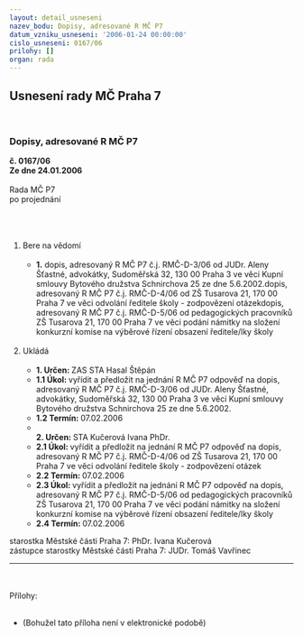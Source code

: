 ```yaml
---
layout: detail_usneseni
nazev_bodu: Dopisy, adresované R MČ P7
datum_vzniku_usneseni: '2006-01-24 00:00:00'
cislo_usneseni: 0167/06
prilohy: []
organ: rada
---
```

<div id="ucUsn_pList" class="usn">
	<span><h2>Usnesení rady MČ Praha 7 </h2>
<br></span><div class="standBody">
<span><h3>Dopisy, adresované R MČ P7</h3></span><div class="center">
		<strong>č. 0167/06</strong><br>
	</div>
<div class="center">
		<strong>Ze dne 24.01.2006</strong><br><br>
	</div>Rada MČ P7<br>po projednání<br><br><br><ol>
<br><li>Bere na vědomí<br><ul>
<br><li>
<strong>1.</strong> dopis, adresovaný R MČ P7 č.j. RMČ-D-3/06 od JUDr. Aleny Šťastné, advokátky, Sudoměřská 32, 130 00 Praha 3 ve věci Kupní smlouvy Bytového družstva Schnirchova 25 ze dne 5.6.2002.dopis, adresovaný R MČ P7 č.j. RMČ-D-4/06 od ZŠ Tusarova 21, 170 00 Praha 7 ve věci odvolání ředitele školy - zodpovězení otázekdopis, adresovaný R MČ P7 č.j. RMČ-D-5/06 od pedagogických pracovníků ZŠ Tusarova 21, 170 00 Praha 7 ve věci podání námitky na složení konkurzní komise na výběrové řízení obsazení ředitele/lky školy</li>
</ul>
<br>
</li>
<li>Ukládá<br><ul>
<br><li>
<strong>1. Určen: </strong>ZAS STA Hasal Štěpán<br>
</li>
<li>
<strong>1.1 Úkol: </strong>vyřídit a předložit na jednání R MČ P7 odpověď na dopis, adresovaný R MČ P7 č.j. RMČ-D-3/06 od JUDr. Aleny Šťastné, advokátky, Sudoměřská 32, 130 00 Praha 3 ve věci Kupní smlouvy Bytového družstva Schnirchova 25 ze dne 5.6.2002.<br>
</li>
<li>
<strong>1.2 Termín: </strong>07.02.2006<br>
</li>
<li>
<strong><br>2. Určen: </strong>STA Kučerová Ivana PhDr.<br>
</li>
<li>
<strong>2.1 Úkol: </strong>vyřídit a předložit na jednání R MČ P7 odpověď na dopis, adresovaný R MČ P7 č.j. RMČ-D-4/06 od ZŠ Tusarova 21, 170 00 Praha 7 ve věci odvolání ředitele školy - zodpovězení otázek <br>
</li>
<li>
<strong>2.2 Termín: </strong>07.02.2006<br>
</li>
<li>
<strong>2.3 Úkol: </strong>vyřídit a předložit na jednání R MČ P7 odpověď na dopis, adresovaný R MČ P7 č.j. RMČ-D-5/06 od pedagogických pracovníků ZŠ Tusarova 21, 170 00 Praha 7 ve věci podání námitky na složení konkurzní komise na výběrové řízení obsazení ředitele/lky školy<br>
</li>
<li>
<strong>2.4 Termín: </strong>07.02.2006</li>
</ul>
</li>
</ol>starostka Městské části Praha 7: PhDr. Ivana Kučerová<br>zástupce starostky Městské části Praha 7: JUDr. Tomáš Vavřinec <br><hr>
<br><br>Přílohy: <br><ul>
<br><li>(Bohužel tato příloha není v elektronické podobě) </li>
</ul>
</div>
</div>